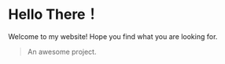 # Hello There！

Welcome to my website! Hope you find what you are looking for.

> An awesome project.
